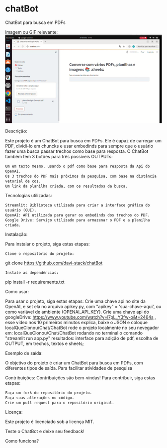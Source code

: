 # chatBot
ChatBot para busca em PDFs

Imagem ou GIF relevante:
![Tela Inicial](print.png)

Descrição:

Este projeto é um ChatBot para busca em PDFs. Ele é capaz de carregar um PDF, dividi-lo em chuncks e usar embedinds para sempre que o usuário fazer uma busca passar trechos como base para resposta. O ChatBot também tem 3 botões para três possíveis OUTPUTs:

    Um em texto mesmo, usando o pdf como base para resposta da Api do OpenAI.
    Os 3 trechos do PDF mais próximos da pesquisa, com base na distância vetorial de cos.
    Um link da planilha criada, com os resultados da busca.

Tecnologias utilizadas:

    Streamlit: Biblioteca utilizada para criar a interface gráfica do usuário (GUI).
    OpenAI: API utilizada para gerar os embedinds dos trechos do PDF.
    Google Drive: Serviço utilizado para armazenar o PDF e a planilha criada.

Instalação:

Para instalar o projeto, siga estas etapas:

    Clone o repositório do projeto:

git clone https://github.com/davi-stack/chatBot

    Instale as dependências:

pip install -r requirements.txt

Como usar:

Para usar o projeto, siga estas etapas:
Crie uma chave api no site da OpenAI, e set ela no arquivo apikey.py, com "apikey" = 'sua-chave-aqui', ou como variável de ambiente (OPENAI_API_KEY).
Crie uma chave api do googleDrive: https://www.youtube.com/watch?v=l7pL_Y3fw-o&t=2464s , esse vídeo nos 10 primeiros minutos explica,
baixe o JSON e coloque localQueClonou/Chat/ChatBot
rode o projeto localmente no seu nevegador em:
localQueClonou/Chat/ChatBot
rodando no terminal o comando "streamlit run app.py"
resultados:
interface para adição de pdf, escolha de OUTPUT, em trechos, textos e sheets;



Exemplo de saída:

O objetivo do projeto é criar um ChatBot para busca em PDFs, com diferentes tipos de saída. Para facilitar atividades de pesquisa

Contribuições:
Contribuições são bem-vindas! Para contribuir, siga estas etapas:

    Faça um fork do repositório do projeto.
    Faça suas alterações no código.
    Crie um pull request para o repositório original.
Licença:

Este projeto é licenciado sob a licença MIT.

Teste o ChatBot e deixe seu feedback!

Como funciona?

